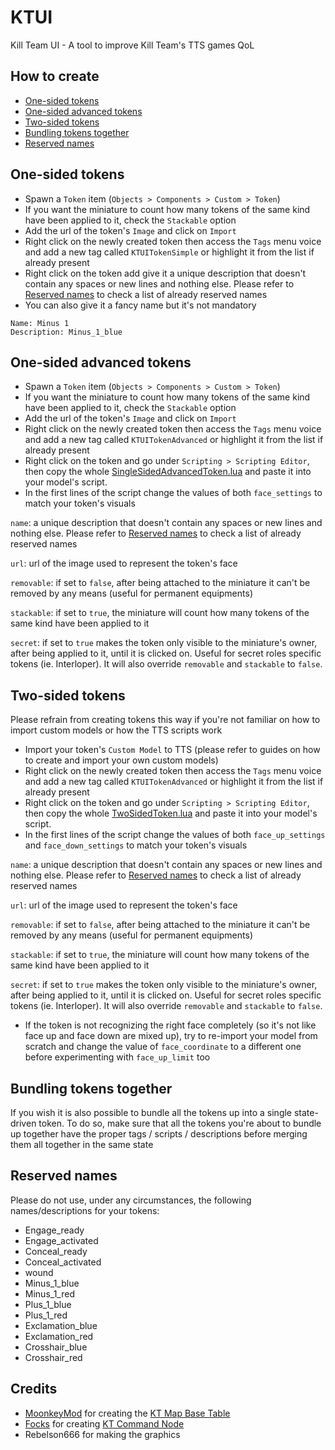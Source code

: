 # KTUI
Kill Team UI - A tool to improve Kill Team's TTS games QoL

## How to create
* [One-sided tokens](#one-sided-tokens)
* [One-sided advanced tokens](#one-sided-advanced-tokens)
* [Two-sided tokens](#two-sided-tokens)
* [Bundling tokens together](#bundling-tokens-together)
* [Reserved names](#reserved-names)

## One-sided tokens
* Spawn a `Token` item (`Objects > Components > Custom > Token`)
* If you want the miniature to count how many tokens of the same kind have been applied to it, check the `Stackable` option
* Add the url of the token's `Image` and click on `Import`
* Right click on the newly created token then access the `Tags` menu voice and add a new tag called `KTUITokenSimple` or highlight it from the list if already present
* Right click on the token add give it a unique description that doesn't contain any spaces or new lines and nothing else. Please refer to [Reserved names](#reserved-names) to check a list of already reserved names
* You can also give it a fancy name but it's not mandatory
```
Name: Minus 1
Description: Minus_1_blue
```

## One-sided advanced tokens
* Spawn a `Token` item (`Objects > Components > Custom > Token`)
* If you want the miniature to count how many tokens of the same kind have been applied to it, check the `Stackable` option
* Add the url of the token's `Image` and click on `Import`
* Right click on the newly created token then access the `Tags` menu voice and add a new tag called `KTUITokenAdvanced` or highlight it from the list if already present
* Right click on the token and go under `Scripting > Scripting Editor`, then copy the whole [SingleSidedAdvancedToken.lua](https://github.com/nyirsh/KTUI/blob/main/Scripts/SingleSidedAdvancedToken.lua) and paste it into your model's script.
* In the first lines of the script change the values of both `face_settings` to match your token's visuals

`name`: a unique description that doesn't contain any spaces or new lines and nothing else. Please refer to [Reserved names](#reserved-names) to check a list of already reserved names

`url`: url of the image used to represent the token's face

`removable`: if set to `false`, after being attached to the miniature it can't be removed by any means (useful for permanent equipments)

`stackable`: if set to `true`, the miniature will count how many tokens of the same kind have been applied to it

`secret`: if set to `true` makes the token only visible to the miniature's owner, after being applied to it, until it is clicked on. Useful for secret roles specific tokens (ie. Interloper). It will also override `removable` and `stackable` to `false`.

## Two-sided tokens
Please refrain from creating tokens this way if you're not familiar on how to import custom models or how the TTS scripts work
* Import your token's `Custom Model` to TTS (please refer to guides on how to create and import your own custom models)
* Right click on the newly created token then access the `Tags` menu voice and add a new tag called `KTUITokenAdvanced` or highlight it from the list if already present
* Right click on the token and go under `Scripting > Scripting Editor`, then copy the whole [TwoSidedToken.lua](https://github.com/nyirsh/KTUI/blob/main/Scripts/TwoSidedToken.lua) and paste it into your model's script.
* In the first lines of the script change the values of both `face_up_settings` and `face_down_settings` to match your token's visuals

`name`: a unique description that doesn't contain any spaces or new lines and nothing else. Please refer to [Reserved names](#reserved-names) to check a list of already reserved names

`url`: url of the image used to represent the token's face

`removable`: if set to `false`, after being attached to the miniature it can't be removed by any means (useful for permanent equipments)

`stackable`: if set to `true`, the miniature will count how many tokens of the same kind have been applied to it

`secret`: if set to `true` makes the token only visible to the miniature's owner, after being applied to it, until it is clicked on. Useful for secret roles specific tokens (ie. Interloper). It will also override `removable` and `stackable` to `false`.
* If the token is not recognizing the right face completely (so it's not like face up and face down are mixed up), try to re-import your model from scratch and change the value of `face_coordinate` to a different one before experimenting with `face_up_limit` too

## Bundling tokens together
If you wish it is also possible to bundle all the tokens up into a single state-driven token. To do so, make sure that all the tokens you're about to bundle up together have the proper tags / scripts / descriptions before merging them all together in the same state

## Reserved names
Please do not use, under any circumstances, the following names/descriptions for your tokens:
* Engage_ready
* Engage_activated
* Conceal_ready
* Conceal_activated
* wound
* Minus_1_blue
* Minus_1_red
* Plus_1_blue
* Plus_1_red
* Exclamation_blue
* Exclamation_red
* Crosshair_blue
* Crosshair_red

## Credits
* [MoonkeyMod](https://steamcommunity.com/id/moonkey2010) for creating the [KT Map Base Table](https://steamcommunity.com/sharedfiles/filedetails/?id=2574389665)
* [Focks](https://steamcommunity.com/id/zeuglinredux) for creating [KT Command Node](https://steamcommunity.com/sharedfiles/filedetails/?id=2614731381&searchtext=Command+node)
* Rebelson666 for making the graphics
